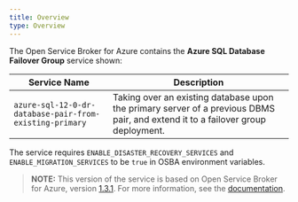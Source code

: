 ```yaml
---
title: Overview
type: Overview
---
```


The Open Service Broker for Azure contains the **Azure SQL Database Failover Group** service shown:

| Service Name | Description |
|--------------|-------------|
| `azure-sql-12-0-dr-database-pair-from-existing-primary` | Taking over an existing database upon the primary server of a previous DBMS pair, and extend it to a failover group deployment. |

The service requires `ENABLE_DISASTER_RECOVERY_SERVICES` and `ENABLE_MIGRATION_SERVICES` to be `true` in OSBA environment variables.

>**NOTE:** This version of the service is based on Open Service Broker for Azure, version [1.3.1](https://github.com/Azure/open-service-broker-azure/releases).
For more information, see the [documentation](https://github.com/Azure/open-service-broker-azure/blob/v1.3.1/docs/modules/mssqldr.md).
